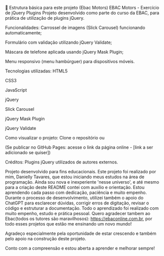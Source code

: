 
📌 Estrutura básica para este projeto (Ebac Motors)
EBAC Motors - Exercício de jQuery Plugins
Projeto desenvolvido como parte do curso da EBAC, para prática de utilização de plugins jQuery.

Funcionalidades:
Carrossel de imagens (Slick Carousel) funcionando automaticamente;

Formulário com validação utilizando jQuery Validate;

Máscara de telefone aplicada usando jQuery Mask Plugin;

Menu responsivo (menu hambúrguer) para dispositivos móveis.

Tecnologias utilizadas:
HTML5

CSS3

JavaScript

jQuery

Slick Carousel

jQuery Mask Plugin

jQuery Validate

Como visualizar o projeto:
Clone o repositório ou

(Se publicar no GitHub Pages: acesse o link da página online - [link a ser adicionado se quiser])

Créditos:
Plugins jQuery utilizados de autores externos.

Projeto desenvolvido para fins educacionais.
Este projeto foi realizado por mim, Danielly Tavares, que estou iniciando meus estudos na área de programação.
Ainda sou nova e inexperiente 'nesse universo', e até mesmo para a criação deste README contei com auxílio e orientação.
Estou aprendendo cada passo com dedicação, paciência e muito empenho.
Durante o processo de desenvolvimento, utilizei também o apoio do ChatGPT para esclarecer dúvidas, corrigir erros de digitação, revisar o código e estruturar a documentação.
Todo o aprendizado foi realizado com muito empenho, estudo e prática pessoal.
Quero agradecer tambem ao Ebac(todos os tutores são maravilhosos): https://ebaconline.com.br, por todo esses projetos que estão me ensinando um novo mundo!

Agradeço especialmente pela oportunidade de estar crescendo e também pelo apoio na construção deste projeto.

Conto com a compreensão e estou aberta a aprender e melhorar sempre! 
